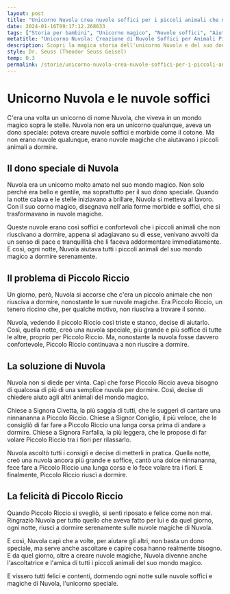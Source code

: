 ```yaml
---
layout: post
title: "Unicorno Nuvola crea nuvole soffici per i piccoli animali che non possono dormire."
date: 2024-01-16T09:17:12.268633
tags: ["Storia per bambini", "Unicorno magico", "Nuvole soffici", "Aiuto agli animali"]
metatitle: "Unicorno Nuvola: Creazione di Nuvole Soffici per Animali Piccoli Insonni - Storie per Bambini"
description: Scopri la magica storia dell'unicorno Nuvola e del suo dono speciale di creare nuvole soffici per aiutare i piccoli animali a dormire. Un racconto pieno di avventure, amicizia e insegnamenti preziosi per i più piccoli.
style: Dr. Seuss (Theodor Seuss Geisel)
temp: 0.3
permalink: /storie/unicorno-nuvola-crea-nuvole-soffici-per-i-piccoli-animali-che-non-possono-dormire..html
---
```

# Unicorno Nuvola e le nuvole soffici

C'era una volta un unicorno di nome Nuvola, che viveva in un mondo magico sopra le stelle. Nuvola non era un unicorno qualunque, aveva un dono speciale: poteva creare nuvole soffici e morbide come il cotone. Ma non erano nuvole qualunque, erano nuvole magiche che aiutavano i piccoli animali a dormire.

## Il dono speciale di Nuvola

Nuvola era un unicorno molto amato nel suo mondo magico. Non solo perché era bello e gentile, ma soprattutto per il suo dono speciale. Quando la notte calava e le stelle iniziavano a brillare, Nuvola si metteva al lavoro. Con il suo corno magico, disegnava nell'aria forme morbide e soffici, che si trasformavano in nuvole magiche.

Queste nuvole erano così soffici e confortevoli che i piccoli animali che non riuscivano a dormire, appena si adagiavano su di esse, venivano avvolti da un senso di pace e tranquillità che li faceva addormentare immediatamente. E così, ogni notte, Nuvola aiutava tutti i piccoli animali del suo mondo magico a dormire serenamente.

## Il problema di Piccolo Riccio

Un giorno, però, Nuvola si accorse che c'era un piccolo animale che non riusciva a dormire, nonostante le sue nuvole magiche. Era Piccolo Riccio, un tenero riccino che, per qualche motivo, non riusciva a trovare il sonno.

Nuvola, vedendo il piccolo Riccio così triste e stanco, decise di aiutarlo. Così, quella notte, creò una nuvola speciale, più grande e più soffice di tutte le altre, proprio per Piccolo Riccio. Ma, nonostante la nuvola fosse davvero confortevole, Piccolo Riccio continuava a non riuscire a dormire.

## La soluzione di Nuvola

Nuvola non si diede per vinta. Capì che forse Piccolo Riccio aveva bisogno di qualcosa di più di una semplice nuvola per dormire. Così, decise di chiedere aiuto agli altri animali del mondo magico.

Chiese a Signora Civetta, la più saggia di tutti, che le suggerì di cantare una ninnananna a Piccolo Riccio. Chiese a Signor Coniglio, il più veloce, che le consigliò di far fare a Piccolo Riccio una lunga corsa prima di andare a dormire. Chiese a Signora Farfalla, la più leggera, che le propose di far volare Piccolo Riccio tra i fiori per rilassarlo.

Nuvola ascoltò tutti i consigli e decise di metterli in pratica. Quella notte, creò una nuvola ancora più grande e soffice, cantò una dolce ninnananna, fece fare a Piccolo Riccio una lunga corsa e lo fece volare tra i fiori. E finalmente, Piccolo Riccio riuscì a dormire.

## La felicità di Piccolo Riccio

Quando Piccolo Riccio si svegliò, si sentì riposato e felice come non mai. Ringraziò Nuvola per tutto quello che aveva fatto per lui e da quel giorno, ogni notte, riuscì a dormire serenamente sulle nuvole magiche di Nuvola.

E così, Nuvola capì che a volte, per aiutare gli altri, non basta un dono speciale, ma serve anche ascoltare e capire cosa hanno realmente bisogno. E da quel giorno, oltre a creare nuvole magiche, Nuvola divenne anche l'ascoltatrice e l'amica di tutti i piccoli animali del suo mondo magico.

E vissero tutti felici e contenti, dormendo ogni notte sulle nuvole soffici e magiche di Nuvola, l'unicorno speciale.

        